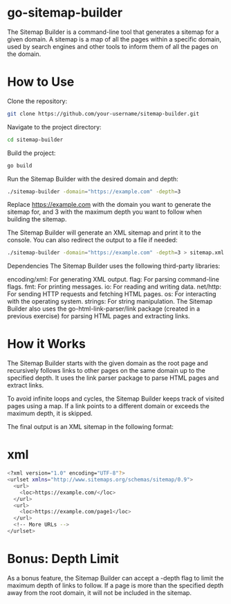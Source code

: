 # go-sitemap-builder

The Sitemap Builder is a command-line tool that generates a sitemap for a given domain. A sitemap is a map of all the pages within a specific domain, used by search engines and other tools to inform them of all the pages on the domain.

# How to Use
Clone the repository:



``` bash
git clone https://github.com/your-username/sitemap-builder.git
```
Navigate to the project directory:




``` bash
cd sitemap-builder
```
Build the project:


``` bash
go build
```
Run the Sitemap Builder with the desired domain and depth:


``` bash
./sitemap-builder -domain="https://example.com" -depth=3
```
Replace https://example.com with the domain you want to generate the sitemap for, and 3 with the maximum depth you want to follow when building the sitemap.

The Sitemap Builder will generate an XML sitemap and print it to the console. You can also redirect the output to a file if needed:



``` bash
./sitemap-builder -domain="https://example.com" -depth=3 > sitemap.xml
```
Dependencies
The Sitemap Builder uses the following third-party libraries:

encoding/xml: For generating XML output.
flag: For parsing command-line flags.
fmt: For printing messages.
io: For reading and writing data.
net/http: For sending HTTP requests and fetching HTML pages.
os: For interacting with the operating system.
strings: For string manipulation.
The Sitemap Builder also uses the go-html-link-parser/link package (created in a previous exercise) for parsing HTML pages and extracting links.

# How it Works
The Sitemap Builder starts with the given domain as the root page and recursively follows links to other pages on the same domain up to the specified depth. It uses the link parser package to parse HTML pages and extract links.

To avoid infinite loops and cycles, the Sitemap Builder keeps track of visited pages using a map. If a link points to a different domain or exceeds the maximum depth, it is skipped.

The final output is an XML sitemap in the following format:

# xml
``` bash
<?xml version="1.0" encoding="UTF-8"?>
<urlset xmlns="http://www.sitemaps.org/schemas/sitemap/0.9">
  <url>
    <loc>https://example.com/</loc>
  </url>
  <url>
    <loc>https://example.com/page1</loc>
  </url>
  <!-- More URLs -->
</urlset>
```
# Bonus: Depth Limit
As a bonus feature, the Sitemap Builder can accept a -depth flag to limit the maximum depth of links to follow. If a page is more than the specified depth away from the root domain, it will not be included in the sitemap.





